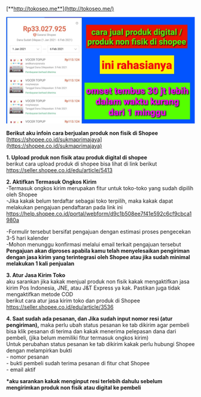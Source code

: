 [**http://tokoseo.me**](http://tokoseo.me/)

[![jual produk digital dan jasa di Shopee](https://raw.githubusercontent.com/isepmaulanasp/iptv/main/CARA%20JUAL%20PRODUK%20DIGITAL%20DI%20SHOPEE%202022.jpg)](http://tokoseo.me)

**Berikut aku infoin cara berjualan produk non fisik di Shopee** [https://shopee.co.id/sukmaprimajaya](https://shopee.co.id/sukmaprimajaya)

**1\. Upload produk non fisik atau produk digital di shopee**  
berikut cara upload produk di shopee bisa lihat di link berikut https://seller.shopee.co.id/edu/article/5413

**2\. Aktifkan Termasuk Ongkos Kirim**  
\-Termasuk ongkos kirim merupakan fitur untuk toko-toko yang sudah dipilih oleh Shopee  
\-Jika kakak belum terdaftar sebagai toko terpilih, maka kakak dapat melakukan pengajuan pendaftaran pada link ini https://help.shopee.co.id/portal/webform/d9c1b508ee7f41e592c6cf9cbca1980a

\-Formulir tersebut bersifat pengajuan dengan estimasi proses pengecekan 3-5 hari kalender  
\-Mohon menunggu konfirmasi melalui email terkait pengajuan tersebut  
**Pengajuan akan diproses apabila kamu telah menyelesaikan pengiriman dengan jasa kirim yang terintegrasi oleh Shopee atau jika sudah minimal melakukan 1 kali penjualan** 

**3\. Atur Jasa Kirim Toko**  
aku sarankan jika kakak menjual produk non fisik kakak mengaktifkan jasa kirim Pos Indonesia, JNE, atau J&T Express ya kak. Pastikan juga tidak mengaktifkan metode COD  
berikut cara atur jasa kirim toko dan produk di Shopee https://seller.shopee.co.id/edu/article/3536

**4\. Saat sudah ada pesanan, dan Jika sudah input nomor resi (atur pengiriman),** maka perlu ubah status pesanan ke tab dikirim agar pembeli bisa klik pesanan di terima dan kakak menerima pelepasan dana dari pembeli, (jika belum memiliki fitur termasuk ongkos kirim)  
Untuk perubahan status pesanan ke tab dikirim kakak perlu hubungi Shopee dengan melampirkan bukti   
\- nomor pesanan  
\- bukti pembeli sudah terima pesanan di fitur chat Shopee  
\- email aktif

**\*aku sarankan kakak menginput resi terlebih dahulu sebelum mengirimkan produk non fisik atau digital ke pembeli**
